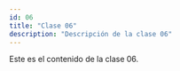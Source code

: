 ```yaml
---
id: 06
title: "Clase 06"
description: "Descripción de la clase 06"
---
```

Este es el contenido de la clase 06.
